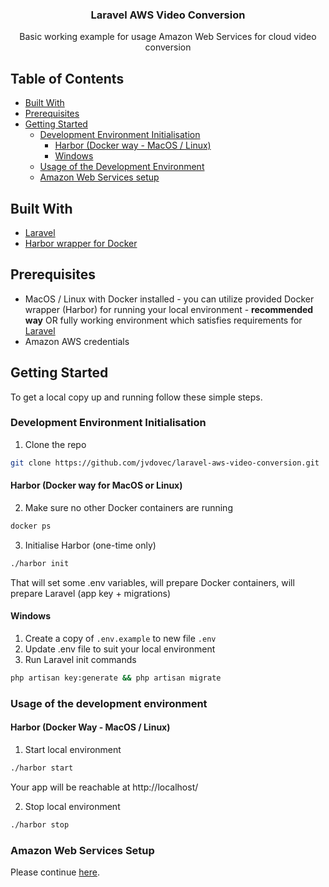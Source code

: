 <h3 align="center">Laravel AWS Video Conversion</h3>
<p style="text-align: center;">
Basic working example for usage Amazon Web Services for cloud video conversion
</p>

## Table of Contents

* [Built With](#built-with)
* [Prerequisites](#prerequisites)
* [Getting Started](#getting-started)
  * [Development Environment Initialisation](#development-environment-initialisation)
    * [Harbor (Docker way - MacOS / Linux)](#harbor-docker-way-for-macos-or-linux)
    * [Windows](#windows)
  * [Usage of the Development Environment](#usage-of-the-development-environment)
  * [Amazon Web Services setup](#amazon-web-services-setup)

## Built With

* [Laravel](https://laravel.com/)
* [Harbor wrapper for Docker](https://github.com/BRACKETS-by-TRIAD/harbor-laravel)

## Prerequisites

* MacOS / Linux with Docker installed - you can utilize provided Docker wrapper (Harbor) for running your local environment - **recommended way** OR fully working environment which satisfies requirements for [Laravel](https://laravel.com/docs/7.x#server-requirements) 
* Amazon AWS credentials

## Getting Started

To get a local copy up and running follow these simple steps.


 
### Development Environment Initialisation

1. Clone the repo
```sh
git clone https://github.com/jvdovec/laravel-aws-video-conversion.git
```

#### Harbor (Docker way for MacOS or Linux)

2. Make sure no other Docker containers are running
```sh
docker ps
```
3. Initialise Harbor (one-time only)
```sh
./harbor init
```
That will set some .env variables, will prepare Docker containers, will prepare Laravel (app key + migrations)

#### Windows

1. Create a copy of `.env.example` to new file `.env`
1. Update .env file to suit your local environment
2. Run Laravel init commands
```sh
php artisan key:generate && php artisan migrate
```

### Usage of the development environment

#### Harbor (Docker Way - MacOS / Linux)

1. Start local environment
```sh
./harbor start
```

Your app will be reachable at http://localhost/

2. Stop local environment
```sh
./harbor stop
```

### Amazon Web Services Setup

Please continue [here](resources/docs/aws-services-setup.md).
